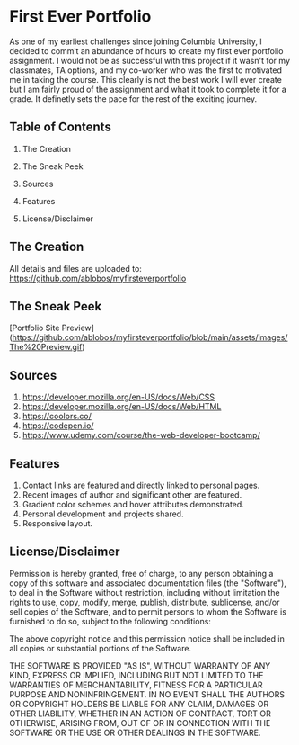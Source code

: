 
# First Ever Portfolio

As one of my earliest challenges since joining Columbia University, I decided to commit an abundance of hours to create my first ever portfolio assignment. I would not be as successful with this project if it wasn't for my classmates, TA options, and my co-worker who was the first to motivated me in taking the course. This clearly is not the best work I will ever create but I am fairly proud of the assignment and what it took to complete it for a grade. It definetly sets the pace for the rest of the exciting journey. 


## Table of Contents
1. The Creation

2. The Sneak Peek

3. Sources

4. Features

5. License/Disclaimer

## The Creation
All details and files are uploaded to: https://github.com/ablobos/myfirsteverportfolio
## The Sneak Peek

[Portfolio Site Preview] (https://github.com/ablobos/myfirsteverportfolio/blob/main/assets/images/The%20Preview.gif)


## Sources
1. https://developer.mozilla.org/en-US/docs/Web/CSS
2. https://developer.mozilla.org/en-US/docs/Web/HTML
3. https://coolors.co/
4. https://codepen.io/
5. https://www.udemy.com/course/the-web-developer-bootcamp/

## Features
1. Contact links are featured and directly linked to personal pages.
2. Recent images of author and significant other are featured.
3. Gradient color schemes and hover attributes demonstrated.
4. Personal development and projects shared.
5. Responsive layout.
## License/Disclaimer

Permission is hereby granted, free of charge, to any person obtaining a copy of this software and associated documentation files (the "Software"), to deal in the Software without restriction, including without limitation the rights to use, copy, modify, merge, publish, distribute, sublicense, and/or sell copies of the Software, and to permit persons to whom the Software is furnished to do so, subject to the following conditions:

The above copyright notice and this permission notice shall be included in all copies or substantial portions of the Software.

THE SOFTWARE IS PROVIDED "AS IS", WITHOUT WARRANTY OF ANY KIND, EXPRESS OR IMPLIED, INCLUDING BUT NOT LIMITED TO THE WARRANTIES OF MERCHANTABILITY, FITNESS FOR A PARTICULAR PURPOSE AND NONINFRINGEMENT. IN NO EVENT SHALL THE AUTHORS OR COPYRIGHT HOLDERS BE LIABLE FOR ANY CLAIM, DAMAGES OR OTHER LIABILITY, WHETHER IN AN ACTION OF CONTRACT, TORT OR OTHERWISE, ARISING FROM, OUT OF OR IN CONNECTION WITH THE SOFTWARE OR THE USE OR OTHER DEALINGS IN THE SOFTWARE.